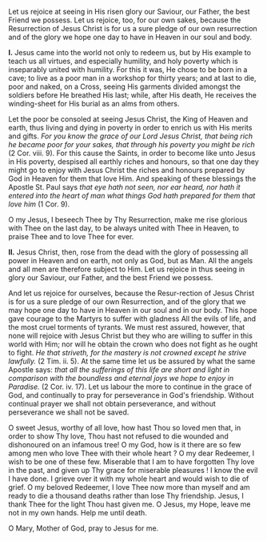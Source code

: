 
Let us rejoice at seeing in His risen glory our Saviour, our Father, the best Friend we possess. Let us rejoice, too, for our own sakes, because the Resurrection of Jesus Christ is for us a sure pledge of our own resurrection and of the glory we hope one day to have in Heaven in our soul and body.

**I\.** Jesus came into the world not only to redeem us, but by His example to teach us all virtues, and especially humility, and holy poverty which is inseparably united with humility. For this it was, He chose to be born in a cave; to live as a poor man in a workshop for thirty years; and at last to die, poor and naked, on a Cross, seeing His garments divided amongst the soldiers before He breathed His last; while, after His death, He receives the winding-sheet for His burial as an alms from others.

Let the poor be consoled at seeing Jesus Christ, the King of Heaven and earth, thus living and dying in poverty in order to enrich us with His merits and gifts. *For you know the grace of our Lord Jesus Christ, that being rich he became poor for your sakes, that through his poverty you might be rich* (2 Cor. viii. 9). For this cause the Saints, in order to become like unto Jesus in His poverty, despised all earthly riches and honours, so that one day they might go to enjoy with Jesus Christ the riches and honours prepared by God in Heaven for them that love Him. And speaking of these blessings the Apostle St. Paul says *that eye hath not seen, nor ear heard, nor hath it entered into the heart of man what things God hath prepared for them that love him* (1 Cor. 9).

O my Jesus, I beseech Thee by Thy Resurrection, make me rise glorious with Thee on the last day, to be always united with Thee in Heaven, to praise Thee and to love Thee for ever.

**II\.** Jesus Christ, then, rose from the dead with the glory of possessing all power in Heaven and on earth, not only as God, but as Man. All the angels and all men are therefore subject to Him. Let us rejoice in thus seeing in glory our Saviour, our Father, and the best Friend we possess.

And let us rejoice for ourselves, because the Resur-rection of Jesus Christ is for us a sure pledge of our own Resurrection, and of the glory that we may hope one day to have in Heaven in our soul and in our body. This hope gave courage to the Martyrs to suffer with gladness All the evils of life, and the most cruel torments of tyrants. We must rest assured, however, that none will rejoice with Jesus Christ but they who are willing to suffer in this world with Him; nor will he obtain the crown who does not fight as he ought to fight. *He that striveth, for the mastery is not crowned except he strive lawfully.* (2 Tim. ii. 5). At the same time let us be assured by what the same Apostle says: *that all the sufferings of this life are short and light in comparison with the boundless and eternal joys we hope to enjoy in Paradise.* (2 Cor. iv. 17). Let us labour the more to continue in the grace of God, and continually to pray for perseverance in God\'s friendship. Without continual prayer we shall not obtain perseverance, and without perseverance we shall not be saved.

O sweet Jesus, worthy of all love, how hast Thou so loved men that, in order to show Thy love, Thou hast not refused to die wounded and dishonoured on an infamous tree! O my God, how is it there are so few among men who love Thee with their whole heart ? O my dear Redeemer, I wish to be one of these few. Miserable that I am to have forgotten Thy love in the past, and given up Thy grace for miserable pleasures ! I know the evil I have done. I grieve over it with my whole heart and would wish to die of grief. O my beloved Redeemer, I love Thee now more than myself and am ready to die a thousand deaths rather than lose Thy friendship. Jesus, I thank Thee for the light Thou hast given me. O Jesus, my Hope, leave me not in my own hands. Help me until death.

O Mary, Mother of God, pray to Jesus for me.

